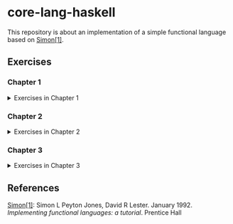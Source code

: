 # core-lang-haskell

This repository is about an implementation of a simple functional language based on <span id="text-1">[Simon\[1\]](#reference-1)</span>.

## Exercises

### Chapter 1

<details>
<summary>Exercises in Chapter 1</summary>
<p>

| Name          | Files                                                       |
|---------------|-------------------------------------------------------------|
| Exercise 1.1  | /exercises/exercise1-01.xls, /src/Language/PrettyPrinter.hs |
| Exercise 1.2  | /src/Data/ISeq.hs                                           |
| Exercise 1.3  | /src/Language/PrettyPrinter.hs                              |
| Exercise 1.4  | /exercises/exercise1-04.xls, /src/Language/PrettyPrinter.hs |
| Exercise 1.5  | /src/Data/ISeq.hs                                           |
| Exercise 1.6  | /src/Data/ISeq.hs                                           |
| Exercise 1.7  | /src/Data/ISeq.hs                                           |
| Exercise 1.8  | /src/Language/PrettyPrinter.hs                              |
| Exercise 1.9  | /src/Language/Parser.hs                                     |
| Exercise 1.10 | /src/Language/Parser.hs                                     |
| Exercise 1.11 | /src/Lanugage/Parser.hs                                     |
| Exercise 1.12 | /src/Lanugage/Parser.hs                                     |
| Exercise 1.13 | /src/Lanugage/Parser.hs                                     |
| Exercise 1.14 | /src/Lanugage/Parser.hs                                     |
| Exercise 1.15 | /src/Lanugage/Parser.hs                                     |
| Exercise 1.16 | /src/Lanugage/Parser.hs                                     |
| Exercise 1.17 | /src/Lanugage/Parser.hs                                     |
| Exercise 1.18 | /src/Lanugage/Parser.hs                                     |
| Exercise 1.19 | /src/Lanugage/Parser.hs                                     |
| Exercise 1.20 | /src/Lanugage/Parser.hs                                     |
| Exercise 1.21 | /src/Lanugage/Parser.hs                                     |
| Exercise 1.22 | /exercises/exercise1-22.md                                  |
| Exercise 1.23 | /src/Lanugage/Parser.hs                                     |
| Exercise 1.24 | /src/Lanugage/Parser.hs                                     |

</p>
</details>

### Chapter 2

<details>
<summary>Exercises in Chapter 2</summary>
<p>

| Name          | Files                                                       |
|---------------|-------------------------------------------------------------|
| Exercise 2.1  | /exercises/exercise2-01.md                                  |
| Exercise 2.2  | /exercises/exercise2-02.md                                  |
| Exercise 2.3  | _skipped_                                                   |
| Exercise 2.4  | /src/Language/TiMachine.hs                                  |
| Exercise 2.5  | /src/Language/TiMachine.hs                                  |
| Exercise 2.6  | /src/Language/TiMachine.hs                                  |
| Exercise 2.7  | /src/Language/TiMachine.hs                                  |
| Exercise 2.8  | /exercises/exercise2-08.md                                  |
| Exercise 2.9  | /exercises/exercise2-09.md                                  |
| Exercise 2.10 | /src/Language/TiMachine.hs                                  |
| Exercise 2.11 | /src/Language/TiMachine.hs                                  |
| Exercise 2.12 | /exercises/exercise2-12.md                                  |
| Exercise 2.13 | /src/Language/TiMachine.hs, /exercises/exercise2-13.md      |
| Exercise 2.14 | /src/Language/TiMachine.hs                                  |
| Exercise 2.15 | /exercises/exercise2-15.md                                  |
| Exercise 2.16 | /src/Language/TiMachine.hs                                  |
| Exercise 2.17 | /src/Language/TiMachine.hs                                  |
| Exercise 2.18 | /src/Language/TiMachine.hs, /exercises/exercise2-18.md      |
| Exercise 2.19 | /exercises/exercise2-19.md                                  |
| Exercise 2.20 | /src/Language/TiMachine.hs, /exercises/exercise2-20.core    |
| Exercise 2.21 | /src/Language/TiMachine.hs                                  |
| Exercise 2.22 | /src/Language/TiMachine.hs, /exercises/exercise2-22.md      |
| Exercise 2.23 | /exercises/exercise2-23.core                                |
| Exercise 2.24 | /src/Language/TiMachine.hs, /exercises/exercise2-24.md      |
| Exercise 2.25 | /exercises/exercise2-25.md                                  |
| Exercise 2.26 | /src/Language/TiMachine.hs                                  |
| Exercise 2.27 | /src/Language/TiMachineAlter.hs                             |
| Exercise 2.28 | /src/Language/TiMachineAlter.hs                             |
| Exercise 2.29 | /src/Language/TiMachineAlter.hs, /exercises/exercise2-29.md |
| Exercise 2.30 | /src/Language/TiMachineGC.hs                                |
| Exercise 2.31 | /src/Language/TiMachineGC.hs                                |
| Exercise 2.32 | /src/Language/TiMachineGC.hs                                |
| Exercise 2.33 | /src/Language/TiMachineGC.hs                                |
| Exercise 2.34 | /exercises/exercise2-34.md                                  |
| Exercise 2.35 | /src/Language/TiMachineGC.hs                                |
| Exercise 2.36 | /src/Language/TiMachineGC.hs                                |

</p>
</details>

### Chapter 3

<details>
<summary>Exercises in Chapter 3</summary>
<p>

| Name         | Files                      |
|--------------|----------------------------|
| Exercise 3.1 | /exercises/exercise3-01.md |

</p>
</details>

## References

<span id="reference-1">[Simon\[1\]](#text-1): Simon L Peyton Jones, David R Lester. January 1992. _Implementing functional languages: a tutorial_. Prentice Hall</span>
